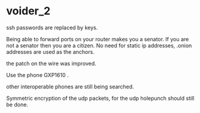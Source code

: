 # voider_2

ssh passwords are replaced by keys.

Being able to forward ports on your router makes you a senator.
If you are not a senator then you are a citizen.
No need for static ip addresses, .onion addresses are used as the 
anchors.

the patch on the wire was improved.

Use the phone GXP1610 .

other interoperable phones are still being searched. 

Symmetric encryption of the udp packets, for the udp holepunch should still be done.
